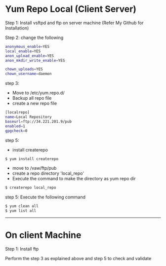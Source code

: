# Yum Repo Local (Client Server)

Step 1: Install vsftpd and ftp on server machine (Refer My Github for Installation)

Step 2: change the following

```sh
anonymous_enable=YES
local_enable=YES
anon_upload_enable=YES
anon_mkdir_write_enable=YES

chown_uploads=YES
chown_username=daemon
```


step 3:
- Move to /etc/yum.repo.d/
- Backup all repo file
- create a new repo file
```sh
[localrepo]
name=Local Repository
baseurl=ftp://34.221.201.9/pub
enabled=1
gpgcheck=0
```

step 5:
 - install createrepo
 ```sh
 $ yum install createrepo
 ```
 - move to /vaw/ftp/pub
 - create a repo directory 'local_repo'
 - Execute the command to make the directory as yum repo dir
 ```sh
 $ createrepo local_repo
 ```
 step 5: Execute the following command
 ```sh
 $ yum clean all
 $ yum list all
 ```
 -----------
 
 # On client Machine
 
 Step 1: Install ftp
 
 Perform the step 3 as explained above and step 5 to check and validate
 

